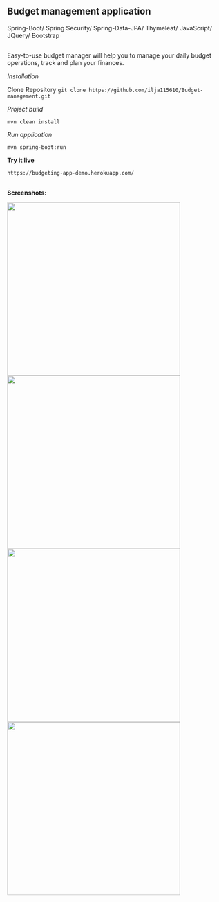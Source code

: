 ## **Budget management application**

Spring-Boot/ Spring Security/ Spring-Data-JPA/ Thymeleaf/ JavaScript/ JQuery/ Bootstrap  

##

Easy-to-use budget manager will help you to manage your daily budget operations, track and plan your finances.

*Installation*

Clone Repository
`git clone https://github.com/ilja115610/Budget-management.git`

*Project build*

`mvn clean install`

*Run application*

`mvn spring-boot:run`

**Try it live**

`https://budgeting-app-demo.herokuapp.com/`

##
**Screenshots:**


<img src="https://user-images.githubusercontent.com/57315435/108257588-aba1a600-7167-11eb-9678-6d4ac8333773.PNG" width = "400">

<img src="https://user-images.githubusercontent.com/57315435/107504085-7a433c00-6ba3-11eb-8b5a-753259f7ee75.PNG" width = "400">

<img src="https://user-images.githubusercontent.com/57315435/107504094-7d3e2c80-6ba3-11eb-9021-a020f23531cf.PNG" width = "400">


<img src="https://user-images.githubusercontent.com/57315435/109012867-295f3780-76bb-11eb-8ec8-fea891bb48b7.PNG" width = "400">

